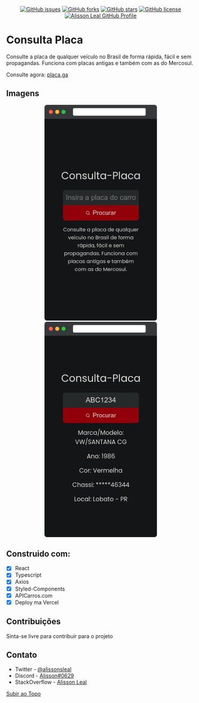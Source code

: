 <p align="center">
    <a href="https://github.com/Alissonsleal/Consulta-Placa/issues"><img alt="GitHub issues" src="https://img.shields.io/github/issues/Alissonsleal/Consulta-Placa?color=sucess&style=flat-square"></a>
    <a href="https://github.com/Alissonsleal/Consulta-Placa/network"><img alt="GitHub forks" src="https://img.shields.io/github/forks/Alissonsleal/Consulta-Placa?color=sucess&style=flat-square"></a>
    <a href="https://github.com/Alissonsleal/Consulta-Placa/stargazers"><img alt="GitHub stars" src="https://img.shields.io/github/stars/Alissonsleal/Consulta-Placa?color=sucess&style=flat-square"></a>
    <a href="https://github.com/Alissonsleal/Consulta-Placa/blob/master/LICENSE"><img alt="GitHub license" src="https://img.shields.io/github/license/Alissonsleal/Consulta-Placa?color=sucess&style=flat-square"></a>
    <a href="https://github.com/Alissonsleal/"><img alt="Alisson Leal GitHub Profile" src="https://img.shields.io/badge/made%20by-Alisson%20Leal-sucess?style=flat-square&logo=appveyor"></a>
</p>

# Consulta Placa

Consulte a placa de qualquer veículo no Brasil de forma rápida, fácil e sem propagandas.
Funciona com placas antigas e também com as do Mercosul.

Consulte agora: [placa.ga](https://placa.ga/)

## Imagens

<p align="center">

<img  width="300" src=".github/screenshot_1.png">

<img  width="300" src=".github/screenshot_2.png">

</p>

## Construido com:

- [x] React
- [x] Typescript
- [x] Axios
- [x] Styled-Components
- [x] APICarros.com
- [x] Deploy ma Vercel

## Contribuições

Sinta-se livre para contribuir para o projeto

## Contato

- Twitter - [@alissonsleal](https://twitter.com/alissonsleal)
- Discord - [Alisson#0629](https://discord.com/)
- StackOverflow - [Alisson Leal](https://stackoverflow.com/users/14122260/alisson-leal)

[Subir ao Topo](#Consulta-Placa)
